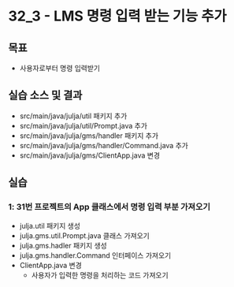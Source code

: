# 32_3 - LMS 명령 입력 받는 기능 추가

## 목표

- 사용자로부터 명령 입력받기

## 실습 소스 및 결과

- src/main/java/julja/util 패키지 추가
- src/main/java/julja/util/Prompt.java 추가
- src/main/java/julja/gms/handler 패키지 추가
- src/main/java/julja/gms/handler/Command.java 추가
- src/main/java/julja/gms/ClientApp.java 변경

## 실습  

### 1: 31번 프로젝트의 App 클래스에서 명령 입력 부분 가져오기

- julja.util 패키지 생성
- julja.gms.util.Prompt.java 클래스 가져오기
- julja.gms.hadler 패키지 생성
- julja.gms.handler.Command 인터페이스 가져오기
- ClientApp.java 변경
  - 사용자가 입력한 명령을 처리하는 코드 가져오기